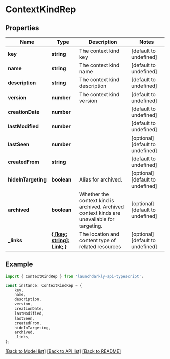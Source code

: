 # ContextKindRep


## Properties

Name | Type | Description | Notes
------------ | ------------- | ------------- | -------------
**key** | **string** | The context kind key | [default to undefined]
**name** | **string** | The context kind name | [default to undefined]
**description** | **string** | The context kind description | [default to undefined]
**version** | **number** | The context kind version | [default to undefined]
**creationDate** | **number** |  | [default to undefined]
**lastModified** | **number** |  | [default to undefined]
**lastSeen** | **number** |  | [optional] [default to undefined]
**createdFrom** | **string** |  | [default to undefined]
**hideInTargeting** | **boolean** | Alias for archived. | [optional] [default to undefined]
**archived** | **boolean** | Whether the context kind is archived. Archived context kinds are unavailable for targeting. | [optional] [default to undefined]
**_links** | [**{ [key: string]: Link; }**](Link.md) | The location and content type of related resources | [optional] [default to undefined]

## Example

```typescript
import { ContextKindRep } from 'launchdarkly-api-typescript';

const instance: ContextKindRep = {
    key,
    name,
    description,
    version,
    creationDate,
    lastModified,
    lastSeen,
    createdFrom,
    hideInTargeting,
    archived,
    _links,
};
```

[[Back to Model list]](../README.md#documentation-for-models) [[Back to API list]](../README.md#documentation-for-api-endpoints) [[Back to README]](../README.md)
